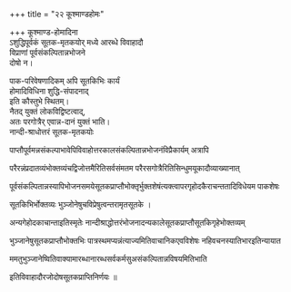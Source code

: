 +++
title = "२२ कूश्माण्डहोमः"

+++
कूश्माण्ड-होमादिना  
ऽशुद्धिपूर्वकं सूतक-मृतकयोर् मध्ये आरब्धे विवाहादौ  
विप्राणां पूर्वसंकल्पितान्नभोजने  
दोषो न।  

पाक-परिवेषणादिकम् अपि सूतकिभिः कार्यं  
होमादिविधिना शुद्धि-संपादनाद्  
इति कौस्तुभे स्थितम्।  
नैतद् युक्तं लोकविद्विष्टत्वाद्,  
अतः परगोत्रैर् एवान्न-दानं युक्तं भाति।  
नान्दी-श्राधोत्तरं सूतक-मृतकयोः

पाप्तौपूर्वमन्नसंकल्पाभावेपिविवाहोत्तरकालसंकल्पितान्नभोजनंविप्रैकार्यम् अत्रापि

परैरन्नंप्रदातव्यंभोक्तव्यंचद्विजोत्तमैरितिसर्वसंमतम परैरसगोत्रैरितिसिन्धुमयूकादौव्याख्यानात्

पूर्वसंकल्पितान्नस्यापिभोजनसमयेसूतकप्राप्तौभोक्तृर्भुक्तशेषंत्यक्त्वापरगृहोदकैराचन्ततादिविधेयम पाकशेषः

सूतकिभिर्भोक्तव्यः भुञ्जोनेषुचविप्रेषुत्वन्तरामृतसूतके ।

अन्यगेहोदकाचान्ताइतिस्मृतेः नान्दीश्राद्धोत्तरंभोजनादन्यकालेसूतकप्राप्तौसूतकिगृहेभोक्तव्यम्

भुञ्जानेषुसूतकप्राप्तौभोक्तभिः पात्रस्थमप्यन्नंत्याज्यमितिवाचानिकएवविशेषः नहिवचनस्यातिभारइतिन्यायात

ममतुभुञ्जानेष्वितिवाक्यामारब्धानारब्धसर्वकर्मसुअसंकल्पितान्नविषयमितिभाति

इतिविवाहादौरजोदोषसूतकप्राप्तिनिर्णयः ॥
